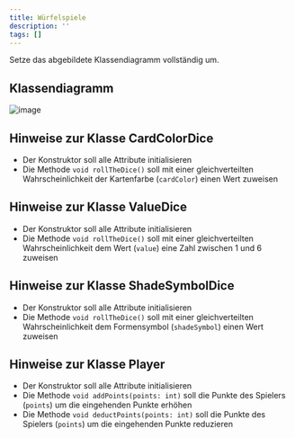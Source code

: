 ```yaml
---
title: Würfelspiele
description: ''
tags: []
---
```


Setze das abgebildete Klassendiagramm vollständig um. 

## Klassendiagramm
![image](https://user-images.githubusercontent.com/47243617/208605391-cb27e4d1-c9f0-4ad0-96e3-856f3554fd40.png)

## Hinweise zur Klasse CardColorDice
- Der Konstruktor soll alle Attribute initialisieren
- Die Methode `void rollTheDice()` soll mit einer gleichverteilten Wahrscheinlichkeit der Kartenfarbe (`cardColor`) einen Wert zuweisen

## Hinweise zur Klasse ValueDice
- Der Konstruktor soll alle Attribute initialisieren
- Die Methode `void rollTheDice()` soll mit einer gleichverteilten Wahrscheinlichkeit dem Wert (`value`) eine Zahl zwischen 1 und 6 zuweisen

## Hinweise zur Klasse ShadeSymbolDice
- Der Konstruktor soll alle Attribute initialisieren
- Die Methode `void rollTheDice()` soll mit einer gleichverteilten Wahrscheinlichkeit dem Formensymbol (`shadeSymbol`) einen Wert zuweisen

## Hinweise zur Klasse Player
- Der Konstruktor soll alle Attribute initialisieren
- Die Methode `void addPoints(points: int)` soll die Punkte des Spielers (`points`) um die eingehenden Punkte erhöhen
- Die Methode `void deductPoints(points: int)` soll die Punkte des Spielers (`points`) um die eingehenden Punkte reduzieren
